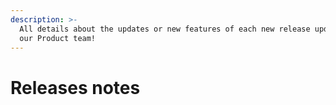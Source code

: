 ```yaml
---
description: >-
  All details about the updates or new features of each new release updated by
  our Product team!
---
```


# Releases notes


